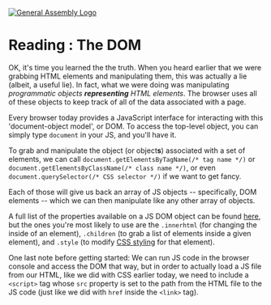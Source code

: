 [![General Assembly Logo](https://camo.githubusercontent.com/1a91b05b8f4d44b5bbfb83abac2b0996d8e26c92/687474703a2f2f692e696d6775722e636f6d2f6b6538555354712e706e67)](https://generalassemb.ly/)

# Reading : The DOM

OK, it's time you learned the the truth. When you heard earlier that we were
grabbing HTML elements and manipulating them, this was actually a lie (albeit, a
useful lie). In fact, what we were doing was manipulating _programmatic objects_
_**representing** HTML elements_. The browser uses all of these objects to keep
track of all of the data associated with a page.

Every browser today provides a JavaScript interface for interacting with this
'document-object model', or DOM. To access the top-level object, you can simply
type `document` in your JS, and you'll have it.

To grab and manipulate the object (or object**s**) associated with a set of
elements, we can call `document.getElementsByTagName(/* tag name */)` or
`document.getElementsByClassName(/* class name */)`, or even
`document.querySelector(/* CSS selector */)` if we want to get fancy.

Each of those will give us back an array of JS objects -- specifically,
DOM elements -- which we can then manipulate like any other array of objects.

A full list of the properties available on a JS DOM object can be found
[here](https://developer.mozilla.org/en-US/docs/Web/API/Element),
but the ones you're most likely to use are the `.innerhtml`
(for changing the inside of an element), `.children` (to grab a list of elements
inside a given element), and `.style`
(to modify [CSS styling](http://www.w3schools.com/cssref) for that element).

One last note before getting started:
We can run JS code in the browser console and access the DOM that
way, but in order to actually load a JS file from our HTML, like we did with CSS
earlier today, we need to include a `<script>` tag whose `src` property is set
to the path from the HTML file to the JS code (just like we did with `href`
inside the `<link>` tag).

